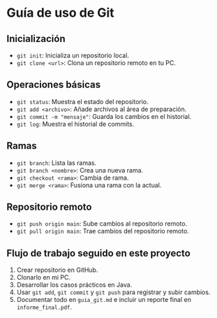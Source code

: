 # Guía de uso de Git

## Inicialización
- `git init`: Inicializa un repositorio local.
- `git clone <url>`: Clona un repositorio remoto en tu PC.

## Operaciones básicas
- `git status`: Muestra el estado del repositorio.
- `git add <archivo>`: Añade archivos al área de preparación.
- `git commit -m "mensaje"`: Guarda los cambios en el historial.
- `git log`: Muestra el historial de commits.

## Ramas
- `git branch`: Lista las ramas.
- `git branch <nombre>`: Crea una nueva rama.
- `git checkout <rama>`: Cambia de rama.
- `git merge <rama>`: Fusiona una rama con la actual.

## Repositorio remoto
- `git push origin main`: Sube cambios al repositorio remoto.
- `git pull origin main`: Trae cambios del repositorio remoto.

## Flujo de trabajo seguido en este proyecto
1. Crear repositorio en GitHub.
2. Clonarlo en mi PC.
3. Desarrollar los casos prácticos en Java.
4. Usar `git add`, `git commit` y `git push` para registrar y subir cambios.
5. Documentar todo en `guia_git.md` e incluir un reporte final en `informe_final.pdf`.
